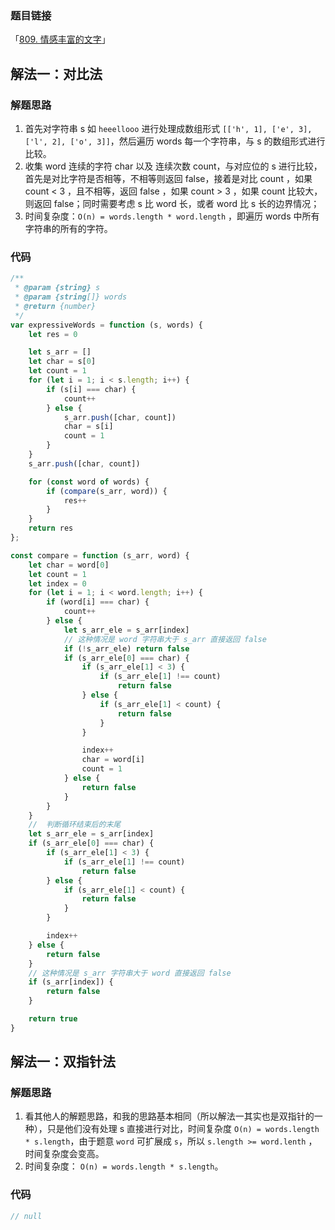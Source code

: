 ### 题目链接

「[809. 情感丰富的文字](https://leetcode.cn/problems/expressive-words/description/)」

## 解法一：对比法

### 解题思路

1. 首先对字符串 s 如 `heeellooo` 进行处理成数组形式 `[['h', 1], ['e', 3], ['l', 2], ['o', 3]]`，然后遍历 words 每一个字符串，与 s 的数组形式进行比较。
2. 收集 word 连续的字符 char 以及 连续次数 count，与对应位的 s 进行比较，首先是对比字符是否相等，不相等则返回 false，接着是对比 count ，如果 count < 3 ，且不相等，返回 false ，如果 count > 3 ，如果 count 比较大，则返回 false；同时需要考虑 s 比 word 长，或者 word 比 s 长的边界情况；
3. 时间复杂度：`O(n) = words.length * word.length` ，即遍历 words 中所有字符串的所有的字符。

### 代码

```js
/**
 * @param {string} s
 * @param {string[]} words
 * @return {number}
 */
var expressiveWords = function (s, words) {
    let res = 0

    let s_arr = []
    let char = s[0]
    let count = 1
    for (let i = 1; i < s.length; i++) {
        if (s[i] === char) {
            count++
        } else {
            s_arr.push([char, count])
            char = s[i]
            count = 1
        }
    }
    s_arr.push([char, count])

    for (const word of words) {
        if (compare(s_arr, word)) {
            res++
        }
    }
    return res
};

const compare = function (s_arr, word) {
    let char = word[0]
    let count = 1
    let index = 0
    for (let i = 1; i < word.length; i++) {
        if (word[i] === char) {
            count++
        } else {
            let s_arr_ele = s_arr[index]
            // 这种情况是 word 字符串大于 s_arr 直接返回 false
            if (!s_arr_ele) return false
            if (s_arr_ele[0] === char) {
                if (s_arr_ele[1] < 3) {
                    if (s_arr_ele[1] !== count)
                        return false
                } else {
                    if (s_arr_ele[1] < count) {
                        return false
                    }
                }

                index++
                char = word[i]
                count = 1
            } else {
                return false
            }
        }
    }
    //  判断循环结束后的末尾
    let s_arr_ele = s_arr[index]
    if (s_arr_ele[0] === char) {
        if (s_arr_ele[1] < 3) {
            if (s_arr_ele[1] !== count)
                return false
        } else {
            if (s_arr_ele[1] < count) {
                return false
            }
        }

        index++
    } else {
        return false
    }
    // 这种情况是 s_arr 字符串大于 word 直接返回 false
    if (s_arr[index]) {
        return false
    }

    return true
}
```

## 解法一：双指针法

### 解题思路

1. 看其他人的解题思路，和我的思路基本相同（所以解法一其实也是双指针的一种），只是他们没有处理 s 直接进行对比，时间复杂度 `O(n) = words.length * s.length`，由于题意 `word` 可扩展成 `s`，所以 `s.length >= word.lenth` ，时间复杂度会变高。
2. 时间复杂度： `O(n) = words.length * s.length`。

### 代码

```js
// null
```

